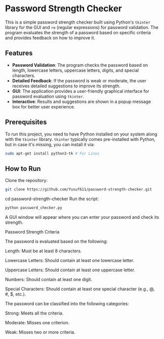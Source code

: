 # Password Strength Checker

This is a simple password strength checker built using Python's `tkinter` library for the GUI and `re` (regular expressions) for password validation. The program evaluates the strength of a password based on specific criteria and provides feedback on how to improve it.

## Features
- **Password Validation**: The program checks the password based on length, lowercase letters, uppercase letters, digits, and special characters.
- **Detailed Feedback**: If the password is weak or moderate, the user receives detailed suggestions to improve its strength.
- **GUI**: The application provides a user-friendly graphical interface for password evaluation using `tkinter`.
- **Interactive**: Results and suggestions are shown in a popup message box for better user experience.

## Prerequisites

To run this project, you need to have Python installed on your system along with the `tkinter` library. `tkinter` typically comes pre-installed with Python, but in case it's missing, you can install it via:

```bash
sudo apt-get install python3-tk # For Linux
```
## How to Run

Clone the repository:

```bash
git clone https://github.com/Yusuf611/password-strength-checker.git
```
cd password-strength-checker
Run the script:

```bash
python password_checker.py
```
A GUI window will appear where you can enter your password and check its strength.

Password Strength Criteria

The password is evaluated based on the following:

Length: Must be at least 8 characters.

Lowercase Letters: Should contain at least one lowercase letter.

Uppercase Letters: Should contain at least one uppercase letter.

Numbers: Should contain at least one digit.

Special Characters: Should contain at least one special character (e.g., @, #, $, etc.).

The password can be classified into the following categories:

Strong: Meets all the criteria.

Moderate: Misses one criterion.

Weak: Misses two or more criteria.
